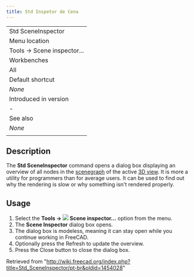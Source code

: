 ```yaml
---
title: Std Inspetor de Cena
---
```

|  |
| --- |
| Std SceneInspector |
| Menu location |
| Tools → Scene inspector... |
| Workbenches |
| All |
| Default shortcut |
| *None* |
| Introduced in version |
| - |
| See also |
| *None* |
|  |

## Description

The **Std SceneInspector** command opens a dialog box displaying an overview of all nodes in the [scenegraph](/Scenegraph "Scenegraph") of the active [3D view](/3D_view "3D view"). It is more a utility for programmers than for average users. It can be used to find out why the rendering is slow or why something isn't rendered properly.

## Usage

1. Select the **Tools → ![](/images/Std_SceneInspector.svg) Scene inspector...** option from the menu.
2. The **Scene Inspector** dialog box opens.
3. The dialog box is modeless, meaning it can stay open while you continue working in FreeCAD.
4. Optionally press the Refresh to update the overview.
5. Press the Close button to close the dialog box.

Retrieved from "<http://wiki.freecad.org/index.php?title=Std_SceneInspector/pt-br&oldid=1454028>"